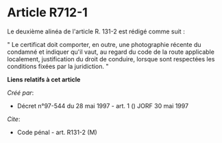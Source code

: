 # Article R712-1

Le deuxième alinéa de l'article R. 131-2 est rédigé comme suit :

" Le certificat doit comporter, en outre, une photographie récente du condamné et indiquer qu'il vaut, au regard du code de
la route applicable localement, justification du droit de conduire, lorsque sont respectées les conditions fixées par la
juridiction. "

**Liens relatifs à cet article**

_Créé par_:

  - Décret n°97-544 du 28 mai 1997 - art. 1 () JORF 30 mai 1997

_Cite_:

  - Code pénal - art. R131-2 (M)

